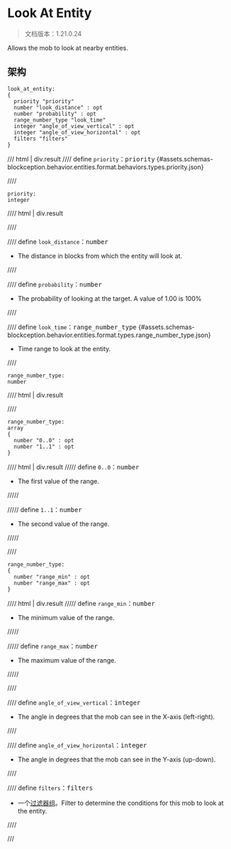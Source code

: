 # Look At Entity

> 文档版本：1.21.0.24

Allows the mob to look at nearby entities.

## 架构

```mcschema
look_at_entity:
{
  priority "priority"
  number "look_distance" : opt
  number "probability" : opt
  range_number_type "look_time"
  integer "angle_of_view_vertical" : opt
  integer "angle_of_view_horizontal" : opt
  filters "filters"
}

```

/// html | div.result
//// define
`priority`：<samp>priority</samp> {#assets.schemas-blockception.behavior.entities.format.behaviors.types.priority.json}


////

```mcschema
priority:
integer

```

//// html | div.result

////



//// define
`look_distance`：<samp>number</samp>

- The distance in blocks from which the entity will look at.


////


//// define
`probability`：<samp>number</samp>

- The probability of looking at the target. A value of 1.00 is 100%


////


//// define
`look_time`：<samp>range_number_type</samp> {#assets.schemas-blockception.behavior.entities.format.types.range_number_type.json}

- Time range to look at the entity.


////

```mcschema
range_number_type:
number

```

//// html | div.result

////


```mcschema
range_number_type:
array
{
  number "0..0" : opt
  number "1..1" : opt
}

```

//// html | div.result
///// define
`0..0`：<samp>number</samp>

- The first value of the range.


/////


///// define
`1..1`：<samp>number</samp>

- The second value of the range.


/////


////


```mcschema
range_number_type:
{
  number "range_min" : opt
  number "range_max" : opt
}

```

//// html | div.result
///// define
`range_min`：<samp>number</samp>

- The minimum value of the range.


/////


///// define
`range_max`：<samp>number</samp>

- The maximum value of the range.


/////


////




//// define
`angle_of_view_vertical`：<samp>integer</samp>

- The angle in degrees that the mob can see in the X-axis (left-right).


////


//// define
`angle_of_view_horizontal`：<samp>integer</samp>

- The angle in degrees that the mob can see in the Y-axis (up-down).


////


//// define
`filters`：<samp>filters</samp>

- 一个[过滤器组](../filter.md)。Filter to determine the conditions for this mob to look at the entity.


////


///

